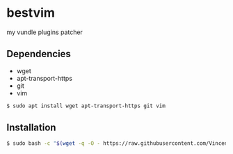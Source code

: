# bestvim

my vundle plugins patcher

## Dependencies

- wget
- apt-transport-https
- git
- vim
  
```bash
$ sudo apt install wget apt-transport-https git vim
```

## Installation

```bash
$ sudo bash -c "$(wget -q -O - https://raw.githubusercontent.com/Vincent0700/static-libraries/master/source/bestvim/run.sh)"
```
